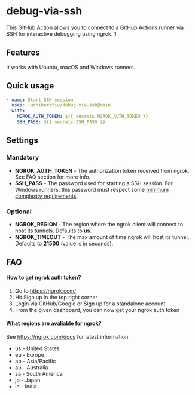 # debug-via-ssh
This GitHub Action allows you to connect to a GitHub Actions runner via SSH for interactive debugging using ngrok.
1
## Features
It works with Ubuntu, macOS and Windows runners.

## Quick usage
```yaml
- name: Start SSH session
  uses: luchihoratiu/debug-via-ssh@main
  with:
    NGROK_AUTH_TOKEN: ${{ secrets.NGROK_AUTH_TOKEN }}
    SSH_PASS: ${{ secrets.SSH_PASS }}
```

## Settings
### Mandatory
* **NGROK_AUTH_TOKEN** - The authorization token received from ngrok. See FAQ section for more info.
* **SSH_PASS** - The password used for starting a SSH session. For Windows runners, this password must respect some [minimum complexity requirements](https://docs.microsoft.com/en-us/windows/security/threat-protection/security-policy-settings/password-must-meet-complexity-requirements).

### Optional
* **NGROK_REGION** - The region where the ngrok client will connect to host its tunnels. Defaults to **us**.
* **NGROK_TIMEOUT** - The max amount of time ngrok will host its tunnel. Defaults to **21500** (value is in seconds). 

## FAQ
#### How to get ngrok auth token?</summary>

1. Go to https://ngrok.com/
2. Hit Sign up in the top right corner
3. Login via GitHub/Google or Sign up for a standalone account
4. From the given dashboard, you can now get your ngrok auth token

#### What regions are avaliable for ngrok?
See https://ngrok.com/docs for latest information.
* us - United States
* eu - Europe
* ap - Asia/Pacific
* au - Australia
* sa - South America
* jp - Japan
* in - India
